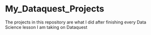 # My_Dataquest_Projects
The projects in this repository are what I did after finishing every Data Science lesson I am taking on Dataquest 
